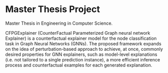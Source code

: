 # Master Thesis Project
Master Thesis in Engineering in Computer Science.

CFPGExplainer (CounterFactual Parameterized Graph neural network Explainer) is a counterfactual explainer model for the node classification task in Graph Neural Networks (GNNs). The proposed framework expands on the idea of perturbation-based approach to achieve, at once, commonly desired properties for GNN explainers, such as model-level explanations (i.e. not tailored to a single prediction instance), a more efficient inference process and counterfactual examples for each generated explanation.
